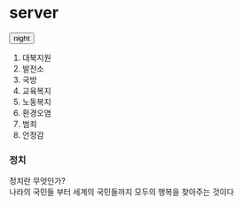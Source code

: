 <!doctype html>
<html>
<head>
  <title>정치</title>
  <meta charset="utf-8">
  <meta name="viewport" content="width=device-width, inital-scale=1.0">
  <style media="screen">
    a {text-decoration: none;}
  </style>
</head>
<body>
  <h1><a href="server.html">server</a></h1>

  <input id = "night_day" type="button" value="night"
    onclick="
      var target = document.querySelector('body');
      if(this.value === 'night'){
        target.style.backgroundColor = 'black';
        target.style.color = 'white';
        this.value = 'day';
        var alist = document.querySelectorAll('a');
        var i = 0;
        while(i < alist.length){
         console.log(alist[i]);
         alist[i].style.color = 'powderblue';
         i = i + 1;
        }
      } else {
        target.style.backgroundColor = 'white';
        target.style.color = 'black';
        this.value = 'night';
        var alist = document.querySelectorAll('a');
        var i = 0;
        while(i < alist.length){
         console.log(alist[i]);
         alist[i].style.color = 'black';
         i = i + 1;
        }
      }
    ">

<ol>
  <li><a href="01.html">대북지원</a></li>
  <li><a href="02.html">발전소</a></li>
  <li><a href="03.html">국방</a></li>
  <li><a href="04.html">교육복지</a></li>
  <li><a href="05.html">노동복지</a></li>
  <li><a href="06.html">환경오염</a></li>
  <li><a href="07.html">범죄</a></li>
  <li><a href="08.html">안정감</a></li>
</ol>

<h3>정치</h3>

<p>
  정치란 무엇인가?<br>
  나라의 국민들 부터 세계의 국민들까지 모두의 행복을 찾아주는 것이다
</p>

</body>
</html>
